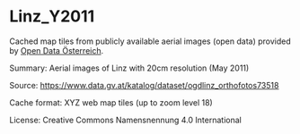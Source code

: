 # Linz_Y2011

Cached map tiles from publicly available aerial images (open data) provided by [Open Data Österreich](https://www.data.gv.at).

Summary: Aerial images of Linz with 20cm resolution (May 2011)

Source: https://www.data.gv.at/katalog/dataset/ogdlinz_orthofotos73518

Cache format: XYZ web map tiles (up to zoom level 18)
    
License: Creative Commons Namensnennung 4.0 International 
